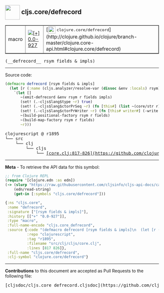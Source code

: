 ## <img width="48px" valign="middle" src="http://i.imgur.com/Hi20huC.png"> cljs.core/defrecord

 <table border="1">
<tr>

<td>macro</td>
<td><a href="https://github.com/cljsinfo/cljs-api-docs/tree/0.0-927"><img valign="middle" alt="[+] 0.0-927" src="https://img.shields.io/badge/+-0.0--927-lightgrey.svg"></a> </td>
<td>
[<img height="24px" valign="middle" src="http://i.imgur.com/1GjPKvB.png"> <samp>clojure.core/defrecord</samp>](http://clojure.github.io/clojure/branch-master/clojure.core-api.html#clojure.core/defrecord)
</td>
</tr>
</table>

 <samp>
(__defrecord__ rsym fields & impls)<br>
</samp>

---





Source code:

```clj
(defmacro defrecord [rsym fields & impls]
  (let [r (:name (cljs.analyzer/resolve-var (dissoc &env :locals) rsym))]
    `(let []
       ~(emit-defrecord &env rsym r fields impls)
       (set! (.-cljs$lang$type ~r) true)
       (set! (.-cljs$lang$ctorPrSeq ~r) (fn [this#] (list ~(core/str r))))
       (set! (.-cljs$lang$ctorPrWriter ~r) (fn [this# writer#] (-write writer# ~(core/str r))))
       ~(build-positional-factory rsym r fields)
       ~(build-map-factory rsym r fields)
       ~r)))
```

 <pre>
clojurescript @ r1895
└── src
    └── clj
        └── cljs
            └── <ins>[core.clj:817-826](https://github.com/clojure/clojurescript/blob/r1895/src/clj/cljs/core.clj#L817-L826)</ins>
</pre>


---

__Meta__ - To retrieve the API data for this symbol:

```clj
;; from Clojure REPL
(require '[clojure.edn :as edn])
(-> (slurp "https://raw.githubusercontent.com/cljsinfo/cljs-api-docs/catalog/cljs-api.edn")
    (edn/read-string)
    (get-in [:symbols "cljs.core/defrecord"]))
```

```clj
{:ns "cljs.core",
 :name "defrecord",
 :signature ["[rsym fields & impls]"],
 :history [["+" "0.0-927"]],
 :type "macro",
 :full-name-encode "cljs.core_defrecord",
 :source {:code "(defmacro defrecord [rsym fields & impls]\n  (let [r (:name (cljs.analyzer/resolve-var (dissoc &env :locals) rsym))]\n    `(let []\n       ~(emit-defrecord &env rsym r fields impls)\n       (set! (.-cljs$lang$type ~r) true)\n       (set! (.-cljs$lang$ctorPrSeq ~r) (fn [this#] (list ~(core/str r))))\n       (set! (.-cljs$lang$ctorPrWriter ~r) (fn [this# writer#] (-write writer# ~(core/str r))))\n       ~(build-positional-factory rsym r fields)\n       ~(build-map-factory rsym r fields)\n       ~r)))",
          :repo "clojurescript",
          :tag "r1895",
          :filename "src/clj/cljs/core.clj",
          :lines [817 826]},
 :full-name "cljs.core/defrecord",
 :clj-symbol "clojure.core/defrecord"}

```

---

__Contributions__ to this document are accepted as Pull Requests to the following file:

 <pre>
[cljsdoc/cljs.core_defrecord.cljsdoc](https://github.com/cljsinfo/cljs-api-docs/blob/master/cljsdoc/cljs.core_defrecord.cljsdoc)
</pre>

